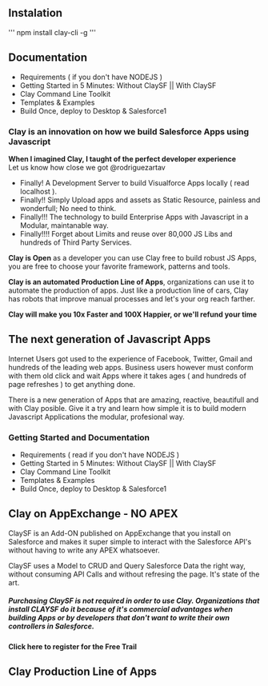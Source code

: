 ## Instalation
'''
npm install clay-cli -g
'''

## Documentation
* Requirements ( if you don't have NODEJS )
* Getting Started in 5 Minutes: Without ClaySF || With ClaySF
* Clay Command Line Toolkit
* Templates & Examples
* Build Once, deploy to Desktop & Salesforce1

### Clay is an innovation on how we build Salesforce Apps using Javascript

**When I imagined Clay, I taught of the perfect developer experience**<br/>
Let us know how close we got @rodriguezartav

* Finally! A Development Server to build Visualforce Apps locally ( read localhost ).
* Finally!! Simply Upload apps and assets as Static Resource, painless and wonderfull; No need to think.
* Finally!!! The technology to build Enterprise Apps with Javascript in a Modular, maintanable way.
* Finally!!!! Forget about Limits and reuse over 80,000 JS Libs and hundreds of Third Party Services.

**Clay is Open** as a developer you can use Clay free to build robust JS Apps, you are free to choose your favorite framework, patterns and tools.

**Clay is an automated Production Line of Apps**, organizations can use it to automate the production of apps. Just like a production line of cars, Clay has robots that improve manual processes and let's your org reach farther.

**Clay will make you 10x Faster and 100X Happier, or we'll refund your time**

## The next generation of Javascript Apps
Internet Users got used to the experience of Facebook, Twitter, Gmail and hundreds of the leading web apps. Business users however must conform with them old click and wait Apps where it takes ages ( and hundreds of page refreshes ) to get anything done.

There is a new generation of Apps that are amazing, reactive, beautifull and with Clay posible. Give it a try and learn how simple it is to build modern Javascript Applications the modular, profesional way.

### Getting Started and Documentation
* Requirements ( read if you don't have NODEJS )
* Getting Started in 5 Minutes: Without ClaySF || With ClaySF
* Clay Command Line Toolkit
* Templates & Examples
* Build Once, deploy to Desktop & Salesforce1

## Clay on AppExchange - NO APEX
ClaySF is an Add-ON published on AppExchange that you install on Salesforce and makes it super simple to interact with the Salesforce API's without having to write any APEX whatsoever. 

ClaySF uses a Model to CRUD and Query Salesforce Data the right way, without consuming API Calls and without refresing the page. It's state of the art.

##### Purchasing ClaySF is not required in order to use Clay. Organizations that install CLAYSF do it because of it's commercial advantages when building Apps or by developers that don't want to write their own controllers in Salesforce.

**Click here to register for the Free Trail**


## Clay Production Line of Apps

